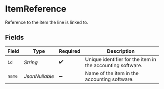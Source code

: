 # ItemReference

Reference to the item the line is linked to.


## Fields

| Field                                                      | Type                                                       | Required                                                   | Description                                                |
| ---------------------------------------------------------- | ---------------------------------------------------------- | ---------------------------------------------------------- | ---------------------------------------------------------- |
| `id`                                                       | *String*                                                   | :heavy_check_mark:                                         | Unique identifier for the item in the accounting software. |
| `name`                                                     | *JsonNullable<String>*                                     | :heavy_minus_sign:                                         | Name of the item in the accounting software.               |